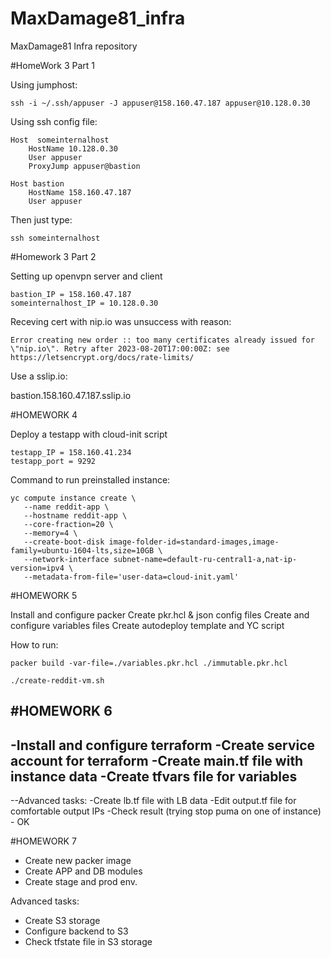 # MaxDamage81_infra
MaxDamage81 Infra repository

#HomeWork 3 Part 1

Using jumphost:
```
ssh -i ~/.ssh/appuser -J appuser@158.160.47.187 appuser@10.128.0.30
```

Using ssh config file:

```
Host  someinternalhost
    HostName 10.128.0.30
    User appuser
    ProxyJump appuser@bastion

Host bastion
    HostName 158.160.47.187
    User appuser
```

Then just type:
```
ssh someinternalhost
```

#Homework 3 Part 2

Setting up openvpn server and client

```
bastion_IP = 158.160.47.187
someinternalhost_IP = 10.128.0.30
```

Receving cert with nip.io was unsuccess with reason:
```
Error creating new order :: too many certificates already issued for \"nip.io\". Retry after 2023-08-20T17:00:00Z: see https://letsencrypt.org/docs/rate-limits/
```
Use a sslip.io:

bastion.158.160.47.187.sslip.io

#HOMEWORK 4

Deploy a testapp with cloud-init script

```
testapp_IP = 158.160.41.234
testapp_port = 9292
```
Command to run preinstalled instance:
```
yc compute instance create \
   --name reddit-app \
   --hostname reddit-app \
   --core-fraction=20 \
   --memory=4 \
   --create-boot-disk image-folder-id=standard-images,image-family=ubuntu-1604-lts,size=10GB \
   --network-interface subnet-name=default-ru-central1-a,nat-ip-version=ipv4 \
   --metadata-from-file='user-data=cloud-init.yaml'
```
#HOMEWORK 5

Install and configure packer
Create pkr.hcl & json config files
Create and configure variables files
Create autodeploy template and YC script

How to run:
```
packer build -var-file=./variables.pkr.hcl ./immutable.pkr.hcl
```
```
./create-reddit-vm.sh
```
#HOMEWORK 6
-
-Install and configure terraform
-Create service account for terraform
-Create main.tf file with instance data
-Create tfvars file for variables
-
--Advanced tasks:
-Create lb.tf file with LB data
-Edit output.tf file for comfortable output IPs
-Check result (trying stop puma on one of instance) - OK

#HOMEWORK 7

- Create new packer image
- Create APP and DB modules
- Create stage and prod env.

Advanced tasks:
- Create S3 storage
- Configure backend to S3
- Check tfstate file in S3 storage
